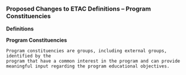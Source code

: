 

### Proposed Changes to ETAC Definitions – Program Constituencies

**Definitions**

**Program Constituencies**

```
Program constituencies are groups, including external groups, identified by the
program that have a common interest in the program and can provide
meaningful input regarding the program educational objectives.
```